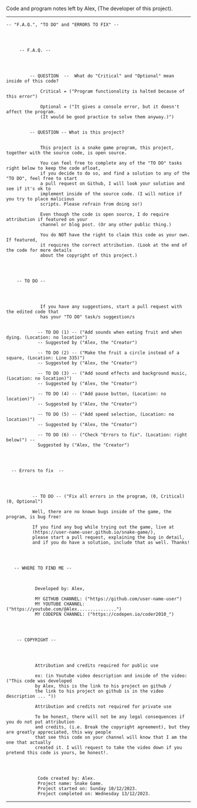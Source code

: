 Code and program notes left by Alex, (The developer of this project).




---------------------------------------------------------------------



    
    -- "F.A.Q.", "TO DO" and "ERRORS TO FIX" --




         -- F.A.Q. -- 




             -- QUESTION  --  What do "Critical" and "Optional" mean inside of this code?

                 Critical = ("Program functionality is halted because of this error")

                 Optional = ("It gives a console error, but it doesn't affect the program. 
                 (It would be good practice to solve them anyway.)")
                 

             -- QUESTION -- What is this project?


                 This project is a snake game program, this project, together with the source code, is open source.

                 You can feel free to complete any of the "TO DO" tasks right below to keep the code afloat, 
                 if you decide to do so, and find a solution to any of the "TO DO", feel free to start 
                 a pull request on Github, I will look your solution and see if it's ok to 
                 implement inside of the source code. (I will notice if you try to place malicious 
                 scripts. Please refrain from doing so!)

                 Even though the code is open source, I do require attribution if featured on your 
                 channel or blog post. (Or any other public thing.)

                 You do NOT have the right to claim this code as your own. If featured,
                 it requires the correct attribution. (Look at the end of the code for more details
                 about the copyright of this project.) 

                 


        -- TO DO --



      
                 If you have any suggestions, start a pull request with the edited code that
                 has your "TO DO" task/s suggestion/s
    
    
                -- TO DO (1) -- ("Add sounds when eating fruit and when dying. (Location: no location")
                -- Suggested by ("Alex, the "Creator")
    
                -- TO DO (2) -- ("Make the fruit a circle instead of a square, (Location: Line 335)")
                -- Suggested by ("Alex, the "Creator")
    
                -- TO DO (3) -- ("Add sound effects and background music, (Location: no location)")
                -- Suggested by ("Alex, the "Creator")
    
                -- TO DO (4) -- ("Add pause button, (Location: no location)")
                -- Suggested by ("Alex, the "Creator")
                
                -- TO DO (5) -- ("Add speed selection, (Location: no location)")
                -- Suggested by ("Alex, the "Creator")
    
                -- TO DO (6) -- ("Check "Errors to fix". (Location: right below)") -- 
                Suggested by ("Alex, the "Creator")

                


      -- Errors to fix  --




              -- TO DO -- ("Fix all errors in the program, (0, Critical) (0, Optional")
        
              Well, there are no known bugs inside of the game, the program, is bug free!
        
              If you find any bug while trying out the game, live at 
              (https://user-name-user.github.io/snake-game/), 
              please start a pull request, explaining the bug in detail, 
              and if you do have a solution, include that as well. Thanks! 
        
        
        

       -- WHERE TO FIND ME -- 


                   
               Developed by: Alex,  
        
               MY GITHUB CHANNEL: ("https://github.com/user-name-user")
               MY YOUTUBE CHANNEL: ("https://youtube.com/@Alex...............")
               MY CODEPEN CHANNEL: ("https://codepen.io/coder2010_")




        -- COPYRIGHT --



        
               Attribution and credits required for public use
        
               ex: (in Youtube video description and inside of the video: ("This code was developed
               by Alex, this is the link to his project on github / 
               the link to his project on github is in the video description ... "))
        
               Attribution and credits not required for private use
        
               To be honest, there will not be any legal consequences if you do not put attribution
               and credits, (i.e. Break the copyright agreement), but they are greatly appreciated, this way people
               that see this code on your channel will know that I am the one that actually 
               created it. I will request to take the video down if you pretend this code is yours, be honest!.


            
            
                Code created by: Alex.  
                Project name: Snake Game.
                Project started on: Sunday 10/12/2023.
                Project completed on: Wednesday 13/12/2023. 




--------------------------------------------------------------------------------
